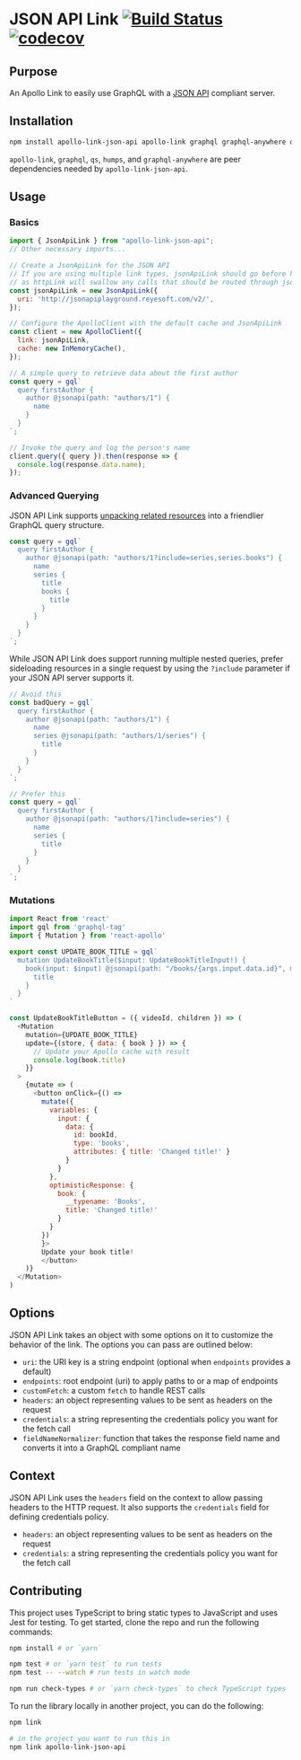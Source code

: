 # JSON API Link [![Build Status](https://travis-ci.com/Rsullivan00/apollo-link-json-api.svg?branch=master)](https://travis-ci.com/Rsullivan00/apollo-link-json-api)  [![codecov](https://codecov.io/gh/Rsullivan00/apollo-link-json-api/branch/master/graph/badge.svg)](https://codecov.io/gh/Rsullivan00/apollo-link-json-api)


## Purpose

An Apollo Link to easily use GraphQL with a [JSON API](https://jsonapi.org/)
compliant server.

## Installation


```bash
npm install apollo-link-json-api apollo-link graphql graphql-anywhere qs --save # or `yarn add apollo-link-rest apollo-link graphql graphql-anywhere qs`
```

`apollo-link`, `graphql`, `qs`, `humps`, and `graphql-anywhere` are peer dependencies needed by `apollo-link-json-api`.

## Usage

### Basics

```js
import { JsonApiLink } from "apollo-link-json-api";
// Other necessary imports...

// Create a JsonApiLink for the JSON API
// If you are using multiple link types, jsonApiLink should go before httpLink,
// as httpLink will swallow any calls that should be routed through jsonApi!
const jsonApiLink = new JsonApiLink({
  uri: 'http://jsonapiplayground.reyesoft.com/v2/',
});

// Configure the ApolloClient with the default cache and JsonApiLink
const client = new ApolloClient({
  link: jsonApiLink,
  cache: new InMemoryCache(),
});

// A simple query to retrieve data about the first author
const query = gql`
  query firstAuthor {
    author @jsonapi(path: "authors/1") {
      name
    }
  }
`;

// Invoke the query and log the person's name
client.query({ query }).then(response => {
  console.log(response.data.name);
});
```

### Advanced Querying

JSON API Link supports [unpacking related resources](https://jsonapi.org/format/#document-compound-documents)
into a friendlier GraphQL query structure.

```js
const query = gql`
  query firstAuthor {
    author @jsonapi(path: "authors/1?include=series,series.books") {
      name
      series {
        title
        books {
          title
        }
      }
    }
  }
`;

```

While JSON API Link does support running multiple nested queries, prefer
sideloading resources in a single request by using the `?include` parameter if
your JSON API server supports it.

```js
// Avoid this
const badQuery = gql`
  query firstAuthor {
    author @jsonapi(path: "authors/1") {
      name
      series @jsonapi(path: "authors/1/series") {
        title
      }
    }
  }
`;

// Prefer this
const query = gql`
  query firstAuthor {
    author @jsonapi(path: "authors/1?include=series") {
      name
      series {
        title
      }
    }
  }
`;
```

### Mutations

```js
import React from 'react'
import gql from 'graphql-tag'
import { Mutation } from 'react-apollo'

export const UPDATE_BOOK_TITLE = gql`
  mutation UpdateBookTitle($input: UpdateBookTitleInput!) {
    book(input: $input) @jsonapi(path: "/books/{args.input.data.id}", method: "PATCH") {
      title
    }
  }
`

const UpdateBookTitleButton = ({ videoId, children }) => (
  <Mutation
    mutation={UPDATE_BOOK_TITLE}
    update={(store, { data: { book } }) => {
      // Update your Apollo cache with result
      console.log(book.title)
    }}
  >
    {mutate => (
      <button onClick={() => 
        mutate({
          variables: {
            input: {
              data: {
                id: bookId,
                type: 'books',
                attributes: { title: 'Changed title!' }
              }
            }
          },
          optimisticResponse: {
            book: {
              __typename: 'Books',
              title: 'Changed title!'
            }
          }
        })
        }>
        Update your book title!
        </button>
    )}
  </Mutation>
)
```

## Options

JSON API Link takes an object with some options on it to customize the behavior of the link. The options you can pass are outlined below:

- `uri`: the URI key is a string endpoint (optional when `endpoints` provides a default)
- `endpoints`: root endpoint (uri) to apply paths to or a map of endpoints
- `customFetch`: a custom `fetch` to handle REST calls
- `headers`: an object representing values to be sent as headers on the request
- `credentials`: a string representing the credentials policy you want for the fetch call
- `fieldNameNormalizer`: function that takes the response field name and converts it into a GraphQL compliant name

## Context

JSON API Link uses the `headers` field on the context to allow passing headers to the HTTP request. It also supports the `credentials` field for defining credentials policy.

- `headers`: an object representing values to be sent as headers on the request
- `credentials`: a string representing the credentials policy you want for the fetch call

## Contributing

This project uses TypeScript to bring static types to JavaScript and uses Jest for testing. To get started, clone the repo and run the following commands:

```bash
npm install # or `yarn`

npm test # or `yarn test` to run tests
npm test -- --watch # run tests in watch mode

npm run check-types # or `yarn check-types` to check TypeScript types
```

To run the library locally in another project, you can do the following:

```bash
npm link

# in the project you want to run this in
npm link apollo-link-json-api
```

